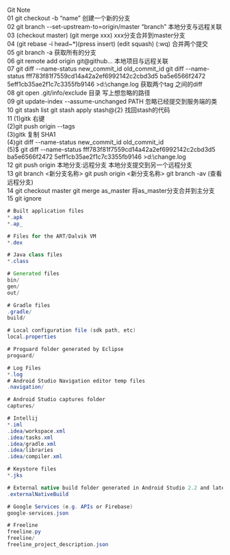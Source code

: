 
Git Note <br>
01 git checkout -b “name” 创建一个新的分支 <br>
02 git branch --set-upstream-to=origin/master “branch” 本地分支与远程关联 <br>
03 (checkout master) (git merge xxx) xxx分支合并到master分支  <br>
04 (git rebase -i head~*)(press insert) (edit squash) (:wq) 合并两个提交  <br>
05 git branch -a 获取所有的分支 <br>
06 git remote add origin git@github... 本地项目与远程关联 <br>
07 git diff --name-status new_commit_id old_commit_id git diff --name-status fff783f81f7559cd14a42a2ef6992142c2cbd3d5 ba5e6566f2472
   5eff1cb35ae2f1c7c3355fb9146 >d:\change.log 获取两个tag 之间的diff <br> 
08 git open .git/info/exclude 目录 写上想忽略的路径 <br>
09 git update-index --assume-unchanged PATH 忽略已经提交到服务端的类 <br>
10 git stash list   git stash apply stash@{2}  找回stash的代码 <br>
11 (1)gitk 右键<br>
   (2)git push origin --tags <br> 
   (3)gitk 复制 SHA1 <br>
   (4)git diff --name-status new_commit_id old_commit_id<br>
   (5)$ git diff --name-status fff783f81f7559cd14a42a2ef6992142c2cbd3d5 ba5e6566f2472
      5eff1cb35ae2f1c7c3355fb9146 >d:\change.log <br>
12 git push origin 本地分支:远程分支  本地分支提交到另一个远程分支 <br>
13 git branch <新分支名称> git push origin <新分支名称>  git branch -av (查看远程分支) <br>
14 git checkout master git merge as_master  将as_master分支合并到主分支 <br>
15 git ignore <br>
```java
# Built application files
*.apk
*.ap_

# Files for the ART/Dalvik VM
*.dex

# Java class files
*.class

# Generated files
bin/
gen/
out/

# Gradle files
.gradle/
build/

# Local configuration file (sdk path, etc)
local.properties

# Proguard folder generated by Eclipse
proguard/

# Log Files
*.log
# Android Studio Navigation editor temp files
.navigation/

# Android Studio captures folder
captures/

# Intellij
*.iml
.idea/workspace.xml
.idea/tasks.xml
.idea/gradle.xml
.idea/libraries
.idea/compiler.xml

# Keystore files
*.jks

# External native build folder generated in Android Studio 2.2 and later
.externalNativeBuild

# Google Services (e.g. APIs or Firebase)
google-services.json

# Freeline
freeline.py
freeline/
freeline_project_description.json
